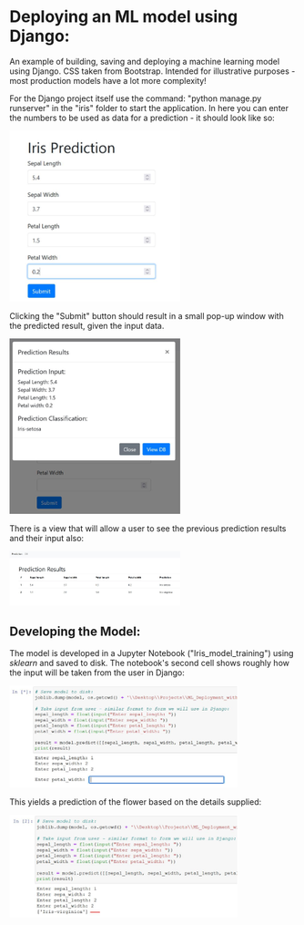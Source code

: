 # Deploying an ML model using Django:

An example of building, saving and deploying a machine learning model using Django. CSS taken from Bootstrap. Intended for illustrative purposes - most production models have a lot more complexity!

For the Django project itself use the command: "python manage.py runserver" in the "iris" folder to start the application. In here you can enter the numbers to be used as data for a prediction - it should look like so:

<img src="https://raw.githubusercontent.com/RobinsonLuzo/ML_Deployment_with_Django/main/img/django_input.JPG" alt="Django Prompt for user input" width="300"/>


Clicking the "Submit" button should result in a small pop-up window with the predicted result, given the input data.

<img src="https://raw.githubusercontent.com/RobinsonLuzo/ML_Deployment_with_Django/main/img/django_prediction_output.JPG" alt="Django Prediction Results" width="300"/>

There is a view that will allow a user to see the previous prediction results and their input also:

<img src="https://raw.githubusercontent.com/RobinsonLuzo/ML_Deployment_with_Django/main/img/db_results.JPG" alt="Django DB" width="300"/>

## Developing the Model:

The model is developed in a Jupyter Notebook ("Iris_model_training") using *sklearn* and saved to disk. The notebook's second cell shows roughly how the input will be taken from the user in Django:

<img src="https://raw.githubusercontent.com/RobinsonLuzo/ML_Deployment_with_Django/main/img/notebook_prompt.JPG" alt="Notebook Prompt for user input" width="400"/>

This yields a prediction of the flower based on the details supplied:

<img src="https://raw.githubusercontent.com/RobinsonLuzo/ML_Deployment_with_Django/main/img/notebook_prediction.JPG" alt="Notebook Prediction for user input" width="400"/>
